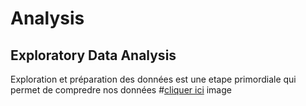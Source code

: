 # Analysis
## Exploratory Data Analysis
Exploration et préparation des données est une etape primordiale qui permet de compredre nos données #[cliquer ici](https://machinelearningmastery.com/develop-evaluate-large-deep-learning-models-keras-amazon-web-services/)
image
